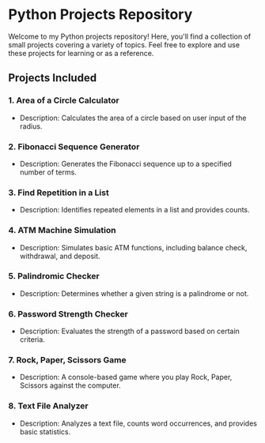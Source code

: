 # Python Projects Repository

Welcome to my Python projects repository! Here, you'll find a collection of small projects covering a variety of topics. Feel free to explore and use these projects for learning or as a reference.

## Projects Included

### 1. Area of a Circle Calculator

- Description: Calculates the area of a circle based on user input of the radius.

### 2. Fibonacci Sequence Generator

- Description: Generates the Fibonacci sequence up to a specified number of terms.

### 3. Find Repetition in a List

- Description: Identifies repeated elements in a list and provides counts.

### 4. ATM Machine Simulation

- Description: Simulates basic ATM functions, including balance check, withdrawal, and deposit.

### 5. Palindromic Checker

- Description: Determines whether a given string is a palindrome or not.

### 6. Password Strength Checker

- Description: Evaluates the strength of a password based on certain criteria.

### 7. Rock, Paper, Scissors Game

- Description: A console-based game where you play Rock, Paper, Scissors against the computer.

### 8. Text File Analyzer

- Description: Analyzes a text file, counts word occurrences, and provides basic statistics.

